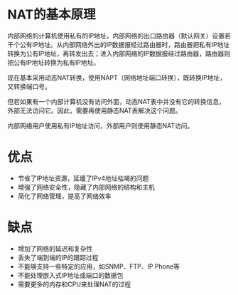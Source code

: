 # NAT的基本原理

内部网络的计算机使用私有的IP地址，内部网络的出口路由器（默认网关）设置若干个公有IP地址。从内部网络外出的IP数据报经过路由器时，路由器把私有IP地址转换为公有IP地址，再转发出去；进入内部网络的IP数据报经过路由器，路由器则把公有IP地址转换为私有IP地址。

现在基本采用动态NAT转换，使用NAPT（网络地址端口转换），既转换IP地址，又转换端口号。

但若如果有一个内部计算机没有访问外面，动态NAT表中并没有它的转换信息，外部无法访问它。因此，需要再使用静态NAT表解决这个问题。

内部网络用户使用私有IP地址访问，外部用户则使用静态NAT访问。



# 优点

- 节省了IP地址资源，延缓了IPv4地址枯竭的问题
- 增强了网络安全性，隐藏了内部网络的结构和主机
- 简化了网络管理，提高了网络效率



# 缺点

- 增加了网络的延迟和复杂性
- 丢失了端到端的IP的跟踪过程
- 不能够支持一些特定的应用，如SNMP、FTP、IP Phone等
- 不能处理嵌入式IP地址或端口的数据包
- 需要更多的内存和CPU来处理NAT的过程